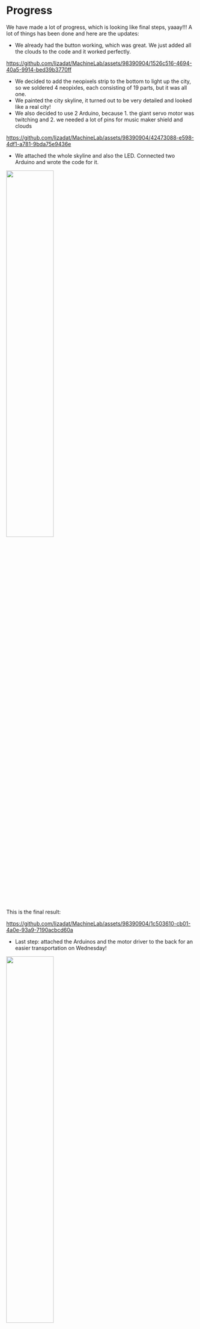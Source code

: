 # Progress

We have made a lot of progress, which is looking like final steps, yaaay!!!
A lot of things has been done and here are the updates:

- We already had the button working, which was great. We just added all the clouds to the code and it worked perfectly.

https://github.com/lizadat/MachineLab/assets/98390904/1526c516-4694-40a5-9914-bed39b3770ff


- We decided to add the neopixels strip to the bottom to light up the city, so we soldered 4 neopixles, each consisting of 19 parts, but it was all one.
- We painted the city skyline, it turned out to be very detailed and looked like a real city!
- We also decided to use 2 Arduino, because 1. the giant servo motor was twitching and 2. we needed a lot of pins for music maker shield and clouds

https://github.com/lizadat/MachineLab/assets/98390904/42473088-e598-4df1-a781-9bda75e9436e

- We attached the whole skyline and also the LED. Connected two Arduino and wrote the code for it.

<img src="https://github.com/lizadat/MachineLab/assets/98390904/38483d88-5543-4dee-aacc-e4addb468bb4" width="50%" height="50%">


This is the final result:

https://github.com/lizadat/MachineLab/assets/98390904/1c503610-cb01-4a0e-93a9-7190acbcd60a


- Last step: attached the Arduinos and the motor driver to the back for an easier transportation on Wednesday!

<img src="https://github.com/lizadat/MachineLab/assets/98390904/10233857-f104-4bfd-bc19-1abbc052fe94" width="50%" height="50%">

The only issue we have as of now, the time on two Arduino is running differently, so in the interval for each one should be twice smaller. For now we solved it by hardcoding. 

Things to finish up:
- code for the right interval for the show happening (how long it should run for)
- paint the left car
- paint the frame of the clouds and all the wires
- combine the audio files into 1
